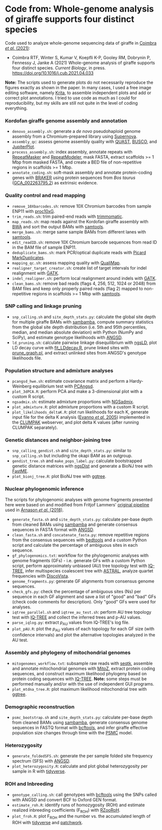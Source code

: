 # Code from: Whole-genome analysis of giraffe supports four distinct species

Code used to analyze whole-genome sequencing data of giraffe in [Coimbra *et al.* (2021)](https://doi.org/10.1016/j.cub.2021.04.033):

- Coimbra RTF, Winter S, Kumar V, Koepfli K-P, Gooley RM, Dobrynin P, Fennessy J, Janke A (2021) Whole-genome analysis of giraffe supports four distinct species. *Current Biology*, in press. https://doi.org/10.1016/j.cub.2021.04.033

**Note:** The scripts used to generate plots do not necessarily reproduce the figures exactly as shown in the paper. In many cases, I used a free image editing software, namely [Krita](https://krita.org/en/), to assemble independent plots and add or correct plot annotations. I tried to use code as much as I could for reproducibility, but my skills are still not quite in the level of coding everything.

### Kordofan giraffe genome assembly and annotation

- `denovo_assembly.sh`: generate a *de novo* pseudohaploid genome assembly from a Chromium-prepared library using [Supernova](https://support.10xgenomics.com/de-novo-assembly/software/overview/latest/welcome).
- `assembly_qc`: assess genome assembly quality with [QUAST](http://quast.sourceforge.net/index.html), [BUSCO](https://busco-archive.ezlab.org/v3/), and [JupiterPlot](https://github.com/JustinChu/JupiterPlot/tree/1.0).
- `process_assembly.sh`: index assembly, annotate repeats with [RepeatMasker](http://www.repeatmasker.org/) and [RepeatModeler](http://www.repeatmasker.org/RepeatModeler/), mask FASTA, extract scaffolds >= 1 Mbp from masked FASTA, and create a BED file of non-repetitive regions in scaffolds >= 1 Mbp.
- `annotate_coding.sh`: soft-mask assembly and annotate protein-coding genes with [BRAKER](https://github.com/Gaius-Augustus/BRAKER) using protein sequences from *Bos taurus* ([GCA_002263795.2](https://www.ncbi.nlm.nih.gov/genome/?term=txid9913[orgn])) as extrinsic evidence.

### Quality control and read mapping

- `remove_10Xbarcodes.sh`: remove 10X Chromium barcodes from sample ENP11 with [proc10xG](https://github.com/ucdavis-bioinformatics/proc10xG).
- `trim_reads.sh`: trim paired-end reads with [trimmomatic](http://www.usadellab.org/cms/?page=trimmomatic).
- `map_reads.sh`: map reads against the Kordofan giraffe assembly with [BWA](https://github.com/lh3/bwa) and sort the output BAMs with [samtools](https://www.htslib.org/).
- `merge_bams.sh`: merge same sample BAMs from different lanes with [samtools](https://www.htslib.org/).
- `edit_readID.sh`: remove 10X Chromium barcode sequences from read ID in the BAM file of sample ENP11.
- `deduplicate_bams.sh`: mark PCR/optical duplicate reads with [Picard MarkDuplicates](https://broadinstitute.github.io/picard/).
- `mapping_qc.sh`: assess mapping quality with [QualiMap](http://qualimap.bioinfo.cipf.es/).
- `realigner_target_creator.sh`: create list of target intervals for indel realignment with [GATK](https://software.broadinstitute.org/gatk/).
- `indel_realigner.sh`: perform local realignment around indels with [GATK](https://software.broadinstitute.org/gatk/).
- `clean_bams.sh`: remove bad reads (flags 4, 256, 512, 1024 or 2048) from BAM files and keep only properly paired reads (flag 2) mapped to non-repetitive regions in scaffolds >= 1 Mbp with [samtools](https://www.htslib.org/).

### SNP calling and linkage pruning

- `snp_calling.sh` and `site_depth_stats.py`: calculate the global site depth for multiple giraffe BAMs with [sambamba](https://github.com/biod/sambamba), compute summary statistics from the global site depth distribution (i.e. 5th and 95th percentiles, median, and median absolute deviation) with Python (NumPy and SciPy), and estimate genotype likelihoods with [ANGSD](https://github.com/ANGSD/angsd).
- `ld_pruning.sh`: calculate pairwise linkage disequilibrium with [ngsLD](https://github.com/fgvieira/ngsLD), plot LD decay curve with [fit_LDdecay.R](https://github.com/fgvieira/ngsLD/blob/master/scripts/fit_LDdecay.R), prune linked sites with [prune_graph.pl](https://github.com/fgvieira/ngsLD/blob/master/scripts/prune_graph.pl), and extract unlinked sites from ANGSD's genotype likelihoods file.

### Population structure and admixture analyses

- `pcangsd_hwe.sh`: estimate covariance matrix and perform a Hardy-Weinberg equilibrium test with [PCAngsd](https://github.com/Rosemeis/pcangsd).
- `plot_3dPCA.R`: perform PCA and make a 3-dimensional plot with a custom R script.
- `ngsadmix.sh`: estimate admixture proportions with [NGSadmix](http://www.popgen.dk/software/index.php/NgsAdmix).
- `plot_admixture.R`: plot admixture proportions with a custom R script.
- `plot_likelihoods_deltaK.R`: plot run likelihoods for each K, generate input file for the delta K analysis ([Evanno *et al.* 2005](https://doi.org/10.1111/j.1365-294X.2005.02553.x)) implemented in the [CLUMPAK](http://clumpak.tau.ac.il/bestK.html) webserver, and plot delta K values (after running CLUMPAK separately).

### Genetic distances and neighbor-joining tree

- `snp_calling_gendist.sh` and `site_depth_stats.py`: similar to `snp_calling.sh` but including the okapi BAM as an outgroup.
- `gendist_tree.sh` and `make_pops_label.py`: calculate bootstrapped genetic distance matrices with [ngsDist](https://github.com/fgvieira/ngsDist) and generate a BioNJ tree with [FastME](http://www.atgc-montpellier.fr/fastme/).
- `plot_bionj_tree.R`: plot BioNJ tree with [ggtree](https://guangchuangyu.github.io/software/ggtree/).

### Nuclear phylogenomic inference

The scripts for phylogenomic analyses with genome fragments presented here were based on and modified from Fritjof Lammers' [original pipeline](https://github.com/mobilegenome/phylogenomics/tree/whales) used in [Árnason *et al.* (2018)](https://doi.org/10.1126/sciadv.aap9873).

- `generate_fasta.sh` and `site_depth_stats.py`: calculate per-base depth from cleaned BAMs using [sambamba](https://lomereiter.github.io/sambamba/) and generate consensus sequences in FASTA format with [ANGSD](https://github.com/ANGSD/angsd).
- `clean_fasta.sh` and `concatenate_fasta.py`: remove repetitive regions from the consensus sequences with [bedtools](https://bedtools.readthedocs.io/en/latest/index.html) and a custom Python script and calculate the percentage of ambiguous sites in each sequence.
- `gf_phylogenomics.txt`: workflow for the phylogenomic analyses with genome fragments (GFs) - i.e. generate GFs with a custom Python script, perform approximately unbiased (AU) tree topology test with [IQ-TREE](http://www.iqtree.org/), infer multispecies coalescent tree with [ASTRAL](https://github.com/smirarab/ASTRAL), analyze quartet frequencies with [DiscoVista](https://github.com/esayyari/DiscoVista).
- `genome_fragments.py`: generate GF alignments from consensus genome sequences.
- `check_gfs.py`: check the percentage of ambiguous sites (Ns) per sequence in each GF alignment and save a list of "good" and "bad" GFs (check code comments for description). Only "good" GFs were used for analyses.
- `iqtree_parallel.sh` and `iqtree_au_test.sh`: perform AU tree topology test with [IQ-TREE](http://www.iqtree.org/) and collect the inferred trees and p-AU values.
- `parse_iqlog.py`: extract *p*<sub>AU</sub> values from IQ-TREE's log file.
- `plot_pAU.R`: plot the *p*<sub>AU</sub> values of each topology for each GF size (with confidence intervals) and plot the alternative topologies analyzed in the AU test.

### Assembly and phylogeny of mitochondrial genomes

- `mitogenomes_workflow.txt`: subsample raw reads with [seqtk](https://github.com/lh3/seqtk), assemble and annotate mitochondrial genomes with [MitoZ](https://github.com/linzhi2013/MitoZ/tree/master/version_2.3), extract protein coding sequences, and construct maximum likelihood phylogeny based on protein coding sequences with [IQ-TREE](http://www.iqtree.org/). **Note:** some steps must be performed manually and/or with the use of independent GUI programs.
- `plot_mtdna_tree.R`: plot maximum likelihood mitochondrial tree with [ggtree](https://guangchuangyu.github.io/software/ggtree/).

### Demographic reconstruction

- `psmc_bootstrap.sh` and `site_depth_stats.py`: calculate per-base depth from cleaned BAMs using [sambamba](https://lomereiter.github.io/sambamba/), generate consensus genome sequences in FASTQ format with [bcftools](https://samtools.github.io/bcftools/), and infer giraffe effective population size changes through time with the [PSMC](https://github.com/lh3/psmc) model.

### Heterozygosity

- `generate_foldedSFS.sh`: generate the per sample folded site frequency spectrum (SFS) with [ANGSD](https://github.com/ANGSD/angsd).
- `plot_heterozygosity.R`: calculate and plot global heterozygosity per sample in R with [tidyverse](https://www.tidyverse.org/).

### ROH and Inbreeding

- `genotype_calling.sh`: call genotypes with [bcftools](https://samtools.github.io/bcftools/) using the SNPs called with ANGSD and convert BCF to Oxford GEN format.
- `estimate_roh.R`: identify runs of homozygosity (ROH) and estimate realized inbreeding coefficients (F<sub>ROH</sub>) with [RZooRoH](https://doi.org/10.1111/2041-210X.13167).
- `plot_froh.R`: plot F<sub>ROH</sub> and the number vs. the accumulated length of ROH with [tidyverse](https://www.tidyverse.org/) and [patchwork](https://patchwork.data-imaginist.com/).
